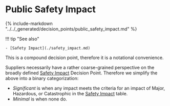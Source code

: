 # Public Safety Impact

{% include-markdown "../../_generated/decision_points/public_safety_impact.md" %}

!!! tip "See also"

    - [Safety Impact](./safety_impact.md)

This is a compound decision point, therefore it is a notational convenience.

Suppliers necessarily have a rather coarse-grained perspective on the broadly defined [Safety Impact](safety_impact.md) Decision Point.
Therefore we simplify the above into a binary categorization:

- _Significant_ is when any impact meets the criteria for an impact of Major, Hazardous, or Catastrophic in the
  [Safety Impact](safety_impact.md) table.
- _Minimal_ is when none do.


